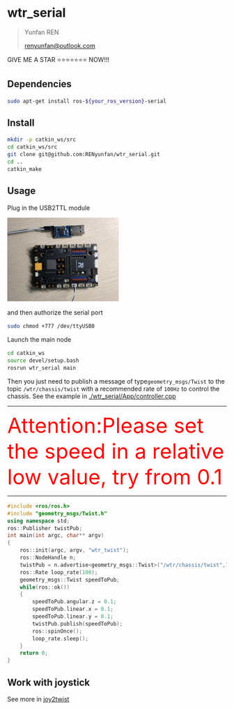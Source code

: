 # wtr_serial

> Yunfan REN
>
> renyunfan@outlook.com

GIVE ME A STAR ⭐️⭐️⭐️⭐️⭐️⭐️⭐️ NOW!!!

## Dependencies

```bash
sudo apt-get install ros-${your_ros_version}-serial
```

## Install

```bash
mkdir -p catkin_ws/src
cd catkin_ws/src
git clone git@github.com:RENyunfan/wtr_serial.git
cd ..
catkin_make
```

## Usage

Plug in the USB2TTL module 

<img src="README.assets/image-20201012152128611.png" alt="image-20201012152128611" style="zoom: 25%;" />

and then authorize the serial port

```bash
sudo chmod +777 /dev/ttyUSB0
```

Launch the main node

```bash
cd catkin_ws
source devel/setup.bash
rosrun wtr_serial main
```

Then you just need to publish a message of type`geometry_msgs/Twist` to the topic `/wtr/chassis/twist`  with a recommended rate of `100Hz` to control the chassis. See the example in [./wtr_serial/App/controller.cpp](./wtr_serial/App/controller.cpp)

----------------------------------------------------------------------------------------------------------------------------------------------------------------------------

<font color=red size=24>Attention:Please set the speed in a relative low value, try from 0.1</font>

----------------------------------------------------------------------------------------------------------------------------------------------------------------------------

```cpp
#include <ros/ros.h>
#include "geometry_msgs/Twist.h"
using namespace std;
ros::Publisher twistPub;
int main(int argc, char** argv)
{
    ros::init(argc, argv, "wtr_twist");
    ros::NodeHandle n;
    twistPub = n.advertise<geometry_msgs::Twist>("/wtr/chassis/twist",1);
    ros::Rate loop_rate(100);
    geometry_msgs::Twist speedToPub;
    while(ros::ok())
    {
        speedToPub.angular.z = 0.1;
        speedToPub.linear.x = 0.1;
        speedToPub.linear.y = 0.1;
        twistPub.publish(speedToPub);
        ros::spinOnce();
        loop_rate.sleep();
    }
    return 0;
}

```

## Work with joystick

See more in [joy2twist](https://github.com/RENyunfan/joy2twist)